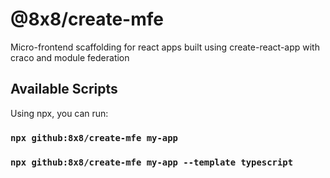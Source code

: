 # @8x8/create-mfe

Micro-frontend scaffolding for react apps built using create-react-app with craco and module federation

## Available Scripts

Using npx, you can run:

### `npx github:8x8/create-mfe my-app`

### `npx github:8x8/create-mfe my-app --template typescript`
